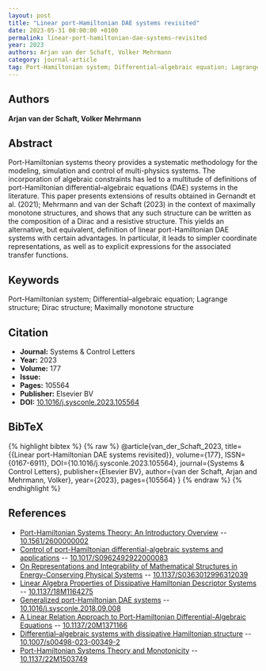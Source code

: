 ```yaml
---
layout: post
title: "Linear port-Hamiltonian DAE systems revisited"
date: 2023-05-31 00:00:00 +0100
permalink: linear-port-hamiltonian-dae-systems-revisited
year: 2023
authors: Arjan van der Schaft, Volker Mehrmann
category: journal-article
tag: Port-Hamiltonian system; Differential–algebraic equation; Lagrange structure; Dirac structure; Maximally monotone structure
---
```

 
## Authors
**Arjan van der Schaft, Volker Mehrmann**
 
## Abstract
Port-Hamiltonian systems theory provides a systematic methodology for the modeling, simulation and control of multi-physics systems. The incorporation of algebraic constraints has led to a multitude of definitions of port-Hamiltonian differential–algebraic equations (DAE) systems in the literature. This paper presents extensions of results obtained in Gernandt et al. (2021); Mehrmann and van der Schaft (2023) in the context of maximally monotone structures, and shows that any such structure can be written as the composition of a Dirac and a resistive structure. This yields an alternative, but equivalent, definition of linear port-Hamiltonian DAE systems with certain advantages. In particular, it leads to simpler coordinate representations, as well as to explicit expressions for the associated transfer functions.
 
## Keywords
Port-Hamiltonian system; Differential–algebraic equation; Lagrange structure; Dirac structure; Maximally monotone structure
 
## Citation
- **Journal:** Systems &amp; Control Letters
- **Year:** 2023
- **Volume:** 177
- **Issue:** 
- **Pages:** 105564
- **Publisher:** Elsevier BV
- **DOI:** [10.1016/j.sysconle.2023.105564](https://doi.org/10.1016/j.sysconle.2023.105564)
 
## BibTeX
{% highlight bibtex %}
{% raw %}
@article{van_der_Schaft_2023,
  title={{Linear port-Hamiltonian DAE systems revisited}},
  volume={177},
  ISSN={0167-6911},
  DOI={10.1016/j.sysconle.2023.105564},
  journal={Systems &amp; Control Letters},
  publisher={Elsevier BV},
  author={van der Schaft, Arjan and Mehrmann, Volker},
  year={2023},
  pages={105564}
}
{% endraw %}
{% endhighlight %}
 
## References
- [Port-Hamiltonian Systems Theory: An Introductory Overview](port-hamiltonian-systems-theory-an-introductory-overview-journal) -- [10.1561/2600000002](https://doi.org/10.1561/2600000002)
- [Control of port-Hamiltonian differential-algebraic systems and applications](control-of-port-hamiltonian-differential-algebraic-systems-and-applications) -- [10.1017/S0962492922000083](https://doi.org/10.1017/S0962492922000083)
- [On Representations and Integrability of Mathematical Structures in Energy-Conserving Physical Systems](on-representations-and-integrability-of-mathematical-structures-in-energy-conserving-physical-systems) -- [10.1137/S0363012996312039](https://doi.org/10.1137/S0363012996312039)
- [Linear Algebra Properties of Dissipative Hamiltonian Descriptor Systems](linear-algebra-properties-of-dissipative-hamiltonian-descriptor-systems) -- [10.1137/18M1164275](https://doi.org/10.1137/18M1164275)
- [Generalized port-Hamiltonian DAE systems](generalized-port-hamiltonian-dae-systems) -- [10.1016/j.sysconle.2018.09.008](https://doi.org/10.1016/j.sysconle.2018.09.008)
- [A Linear Relation Approach to Port-Hamiltonian Differential-Algebraic Equations](a-linear-relation-approach-to-port-hamiltonian-differential-algebraic-equations) -- [10.1137/20M1371166](https://doi.org/10.1137/20M1371166)
- [Differential–algebraic systems with dissipative Hamiltonian structure](differential-algebraic-systems-with-dissipative-hamiltonian-structure) -- [10.1007/s00498-023-00349-2](https://doi.org/10.1007/s00498-023-00349-2)
- [Port-Hamiltonian Systems Theory and Monotonicity](port-hamiltonian-systems-theory-and-monotonicity) -- [10.1137/22M1503749](https://doi.org/10.1137/22M1503749)

